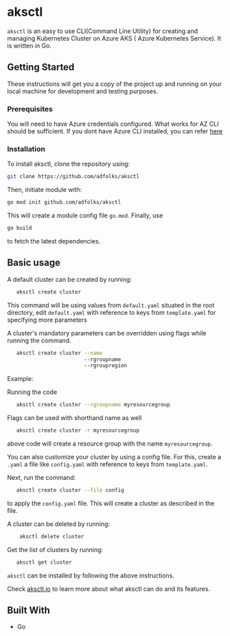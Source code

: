 # aksctl

 `aksctl` is an easy to use CLI(Command Line Utility) for creating and managing Kubernetes Cluster on Azure AKS ( Azure Kubernetes Service). It is written in Go.

## Getting Started

These instructions will get you a copy of the project up and running on your local machine for development and testing purposes. 

### Prerequisites

You will need to have Azure credentials configured. What works for AZ CLI should be sufficient. If you dont have Azure CLI installed, you can refer [here](https://docs.microsoft.com/en-us/cli/azure/install-azure-cli?view=azure-cli-latest)


### Installation

To install aksctl, clone the repository using:
```bash
git clone https://github.com/adfolks/aksctl
```
Then, initiate module with:
```bash
go mod init github.com/adfolks/aksctl
```
This will create a module config file `go.mod`.
Finally, use
```bash
go build
```
to fetch the latest dependencies.

## Basic usage
 A default cluster can be created by running:
  ```bash
     aksctl create cluster
  ```
  
  This command will be using values from `default.yaml` situated in the root directory,
  edit `default.yaml` with reference to keys from `template.yaml` for specifying more parameters
  
  A cluster's mandatory parameters can be overridden using flags while running the command.
  ```bash
     aksctl create cluster --name
                           --rgroupname
                           --rgroupregion
  ```
  Example:

  Running the code            
  ```bash
     aksctl create cluster --rgroupname myresourcegroup 
  ```
  
  Flags can be used with shorthand name as well         
  ```bash
     aksctl create cluster -r myresourcegroup 
  ```
  
  above code will create a resource group with the name `myresourcegroup`.

  You can also customize your cluster by using a config file. 
  For this, create a `.yaml` a file like `config.yaml` with reference to keys from `template.yaml`.

  Next, run the command:
  ```bash
     aksctl create cluster --file config
  ```
  to apply the `config.yaml` file.
  This will create a cluster as described in the file.
  
A cluster can be deleted by running:
  ```bash
      aksctl delete cluster
  ```
  
Get the list of clusters by running:
  ```bash
     aksctl get cluster
  ```

`aksctl` can be installed by following the above instructions.

Check [aksctl.io](https://www.aksctl.io) to learn more about what aksctl can do and its features.


## Built With
* Go